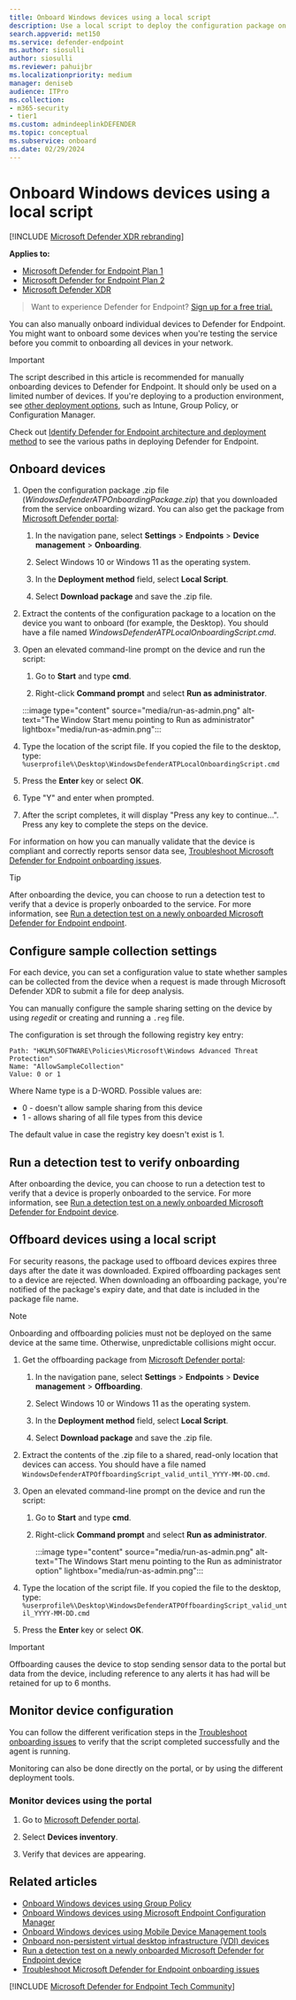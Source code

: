 ```yaml
---
title: Onboard Windows devices using a local script
description: Use a local script to deploy the configuration package on devices to enable onboarding of the devices to the service.
search.appverid: met150
ms.service: defender-endpoint
ms.author: siosulli
author: siosulli
ms.reviewer: pahuijbr
ms.localizationpriority: medium
manager: deniseb
audience: ITPro
ms.collection: 
- m365-security
- tier1
ms.custom: admindeeplinkDEFENDER
ms.topic: conceptual
ms.subservice: onboard
ms.date: 02/29/2024
---
```


# Onboard Windows devices using a local script

[!INCLUDE [Microsoft Defender XDR rebranding](../includes/microsoft-defender.md)]

**Applies to:**
- [Microsoft Defender for Endpoint Plan 1](https://go.microsoft.com/fwlink/p/?linkid=2154037)
- [Microsoft Defender for Endpoint Plan 2](https://go.microsoft.com/fwlink/p/?linkid=2154037)
- [Microsoft Defender XDR](https://go.microsoft.com/fwlink/?linkid=2118804)

> Want to experience Defender for Endpoint? [Sign up for a free trial.](https://signup.microsoft.com/create-account/signup?products=7f379fee-c4f9-4278-b0a1-e4c8c2fcdf7e&ru=https://aka.ms/MDEp2OpenTrial?ocid=docs-wdatp-configureendpointsscript-abovefoldlink)

You can also manually onboard individual devices to Defender for Endpoint. You might want to onboard some devices when you're testing the service before you commit to onboarding all devices in your network.

> [!IMPORTANT]
> The script described in this article is recommended for manually onboarding devices to Defender for Endpoint. It should only be used on a limited number of devices. If you're deploying to a production environment, see [other deployment options](configure-endpoints.md), such as Intune, Group Policy, or Configuration Manager.

Check out [Identify Defender for Endpoint architecture and deployment method](deployment-strategy.md) to see the various paths in deploying Defender for Endpoint.

## Onboard devices

1. Open the configuration package .zip file (*WindowsDefenderATPOnboardingPackage.zip*) that you downloaded from the service onboarding wizard. You can also get the package from <a href="https://go.microsoft.com/fwlink/p/?linkid=2077139" target="_blank">Microsoft Defender portal</a>:

   1. In the navigation pane, select **Settings** \> **Endpoints** \> **Device management** \> **Onboarding**.
   
   2. Select Windows 10 or Windows 11 as the operating system.
   
   3. In the **Deployment method** field, select **Local Script**.
   
   4. Select **Download package** and save the .zip file.

2. Extract the contents of the configuration package to a location on the device you want to onboard (for example, the Desktop). You should have a file named *WindowsDefenderATPLocalOnboardingScript.cmd*.

3. Open an elevated command-line prompt on the device and run the script:

   1. Go to **Start** and type **cmd**.
   
   2. Right-click **Command prompt** and select **Run as administrator**.

    :::image type="content" source="media/run-as-admin.png" alt-text="The Window Start menu pointing to Run as administrator" lightbox="media/run-as-admin.png":::

4. Type the location of the script file. If you copied the file to the desktop, type: `%userprofile%\Desktop\WindowsDefenderATPLocalOnboardingScript.cmd`

5. Press the **Enter** key or select **OK**.

6. Type "Y" and enter when prompted.

7. After the script completes, it will display "Press any key to continue...". Press any key to complete the steps on the device.

For information on how you can manually validate that the device is compliant and correctly reports sensor data see, [Troubleshoot Microsoft Defender for Endpoint onboarding issues](troubleshoot-onboarding.md).

> [!TIP]
> After onboarding the device, you can choose to run a detection test to verify that a device is properly onboarded to the service. For more information, see [Run a detection test on a newly onboarded Microsoft Defender for Endpoint endpoint](run-detection-test.md).

## Configure sample collection settings

For each device, you can set a configuration value to state whether samples can be collected from the device when a request is made through Microsoft Defender XDR to submit a file for deep analysis.

You can manually configure the sample sharing setting on the device by using *regedit* or creating and running a `.reg` file.

The configuration is set through the following registry key entry:

```console
Path: "HKLM\SOFTWARE\Policies\Microsoft\Windows Advanced Threat Protection"
Name: "AllowSampleCollection"
Value: 0 or 1
```

Where Name type is a D-WORD. Possible values are:

- 0 - doesn't allow sample sharing  from this device
- 1 - allows sharing of all file types from this device

The default value in case the registry key doesn't exist is 1.

## Run a detection test to verify onboarding

After onboarding the device, you can choose to run a detection test to verify that a device is properly onboarded to the service. For more information, see [Run a detection test on a newly onboarded Microsoft Defender for Endpoint device](run-detection-test.md).

## Offboard devices using a local script

For security reasons, the package used to offboard devices expires three days after the date it was downloaded. Expired offboarding packages sent to a device are rejected. When downloading an offboarding package, you're notified of the package's expiry date, and that date is included in the package file name.

> [!NOTE]
> Onboarding and offboarding policies must not be deployed on the same device at the same time. Otherwise, unpredictable collisions might occur.

1. Get the offboarding package from <a href="https://go.microsoft.com/fwlink/p/?linkid=2077139" target="_blank">Microsoft Defender portal</a>:

   1. In the navigation pane, select **Settings** \> **Endpoints** \> **Device management** \> **Offboarding**.
   
   2. Select Windows 10 or Windows 11 as the operating system.
   
   3. In the **Deployment method** field, select **Local Script**.
   
   4. Select **Download package** and save the .zip file.

2. Extract the contents of the .zip file to a shared, read-only location that devices can access. You should have a file named `WindowsDefenderATPOffboardingScript_valid_until_YYYY-MM-DD.cmd`.

3. Open an elevated command-line prompt on the device and run the script:

   1. Go to **Start** and type **cmd**.
   
   2. Right-click **Command prompt** and select **Run as administrator**.

      :::image type="content" source="media/run-as-admin.png" alt-text="The Windows Start menu pointing to the Run as administrator option" lightbox="media/run-as-admin.png":::

4. Type the location of the script file. If you copied the file to the desktop, type: `%userprofile%\Desktop\WindowsDefenderATPOffboardingScript_valid_until_YYYY-MM-DD.cmd`

5. Press the **Enter** key or select **OK**.

> [!IMPORTANT]
> Offboarding causes the device to stop sending sensor data to the portal but data from the device, including reference to any alerts it has had will be retained for up to 6 months.

## Monitor device configuration

You can follow the different verification steps in the [Troubleshoot onboarding issues](troubleshoot-onboarding.md) to verify that the script completed successfully and the agent is running.

Monitoring can also be done directly on the portal, or by using the different deployment tools.

### Monitor devices using the portal

1. Go to <a href="https://go.microsoft.com/fwlink/p/?linkid=2077139" target="_blank">Microsoft Defender portal</a>.

2. Select **Devices inventory**.

3. Verify that devices are appearing.

## Related articles

- [Onboard Windows devices using Group Policy](configure-endpoints-gp.md)
- [Onboard Windows devices using Microsoft Endpoint Configuration Manager](configure-endpoints-sccm.md)
- [Onboard Windows devices using Mobile Device Management tools](configure-endpoints-mdm.md)
- [Onboard non-persistent virtual desktop infrastructure (VDI) devices](configure-endpoints-vdi.md)
- [Run a detection test on a newly onboarded Microsoft Defender for Endpoint device](run-detection-test.md)
- [Troubleshoot Microsoft Defender for Endpoint onboarding issues](troubleshoot-onboarding.md)

[!INCLUDE [Microsoft Defender for Endpoint Tech Community](../includes/defender-mde-techcommunity.md)]
